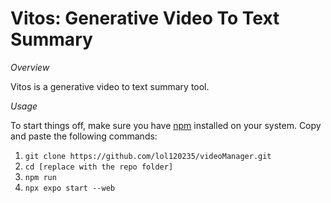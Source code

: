 Vitos: Generative Video To Text Summary
=======================================
*Overview*

Vitos is a generative video to text summary tool.

*Usage*

To start things off, make sure you have [npm](https://www.google.com/search?client=ubuntu-sn&channel=fs&q=npm) installed on your system.
Copy and paste the following commands:
1. ```git clone https://github.com/lol120235/videoManager.git```
2. ```cd [replace with the repo folder]```
3. ```npm run```
4. ```npx expo start --web```
